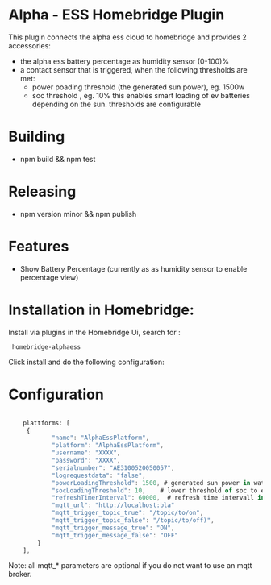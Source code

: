 

# Alpha - ESS Homebridge Plugin

This plugin connects the alpha ess cloud to homebridge and provides 2 accessories:
 
 - the alpha ess battery percentage as humidity sensor (0-100)% 
 - a contact sensor that is triggered, when the following thresholds are met:
   - power poading threshold (the generated sun power), eg. 1500w 
   - soc threshold , eg. 10% 
   this enables smart loading of ev batteries depending on the sun. thresholds are configurable
   


# Building 

 -  npm build && npm test

# Releasing

 - npm version minor && npm publish

# Features 

 - Show Battery Percentage  (currently as as humidity sensor to enable percentage view)


# Installation in Homebridge:

Install via plugins in the Homebridge Ui, search for :
```
 homebridge-alphaess
```

Click install and do the following configuration:

 # Configuration
```js

    plattforms: [
     {
            "name": "AlphaEssPlatform",
            "platform": "AlphaEssPlatform",
            "username": "XXXX",
            "password": "XXXX",
            "serialnumber": "AE3100520050057",        
            "logrequestdata": "false",        
            "powerLoadingThreshold": 1500, # generated sun power in watts to enable trigger
            "socLoadingThreshold": 10,    # lower threshold of soc to enable trigger
            "refreshTimerInterval": 60000,  # refresh time intervall in ms       
            "mqtt_url": "http://localhost:bla"
            "mqtt_trigger_topic_true": "/topic/to/on",
            "mqtt_trigger_topic_false": "/topic/to/off)",
            "mqtt_trigger_message_true": "ON",
            "mqtt_trigger_message_false": "OFF"
        }
    ],

```

Note: all mqtt_* parameters are optional if you do not want to use an mqtt broker.